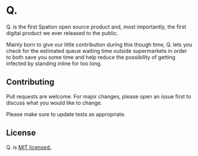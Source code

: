 # Q.

Q. is the first Spation open source product and, most importantly, the first digital product we ever released to the public. 

Mainly born to give our little contribution during this though time, Q. lets you check for the estimated queue waiting time outside supermarkets in order to both save you some time and help reduce the possibility of getting infected by standing inline for too long.

## Contributing
Pull requests are welcome. For major changes, please open an issue first to discuss what you would like to change.

Please make sure to update tests as appropriate.

## License
Q. is [MIT licensed.](https://choosealicense.com/licenses/mit/)

